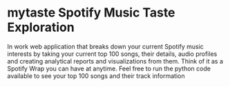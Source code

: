# mytaste Spotify Music Taste Exploration
In work web application that breaks down your current Spotify music interests by taking your current top 100 songs, their details, audio profiles and creating analytical reports and visualizations from them. Think of it as a Spotify Wrap you can have at anytime. 
Feel free to run the python code available to see your top 100 songs and their track information

